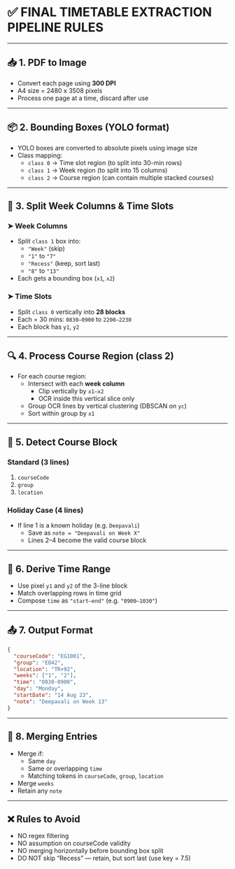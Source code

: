 # ✅ FINAL TIMETABLE EXTRACTION PIPELINE RULES

---

## 📥 1. PDF to Image

- Convert each page using **300 DPI**
- A4 size = 2480 x 3508 pixels
- Process one page at a time, discard after use

---

## 📦 2. Bounding Boxes (YOLO format)

- YOLO boxes are converted to absolute pixels using image size
- Class mapping:
  - `class 0` → Time slot region (to split into 30-min rows)
  - `class 1` → Week region (to split into 15 columns)
  - `class 2` → Course region (can contain multiple stacked courses)

---

## 🧭 3. Split Week Columns & Time Slots

### ➤ Week Columns

- Split `class 1` box into:
  - `"Week"` (skip)
  - `"1"` to `"7"`
  - `"Recess"` (keep, sort last)
  - `"8"` to `"13"`
- Each gets a bounding box (`x1`, `x2`)

### ➤ Time Slots

- Split `class 0` vertically into **28 blocks**
- Each = 30 mins: `0830–0900` to `2200–2230`
- Each block has `y1`, `y2`

---

## 🔍 4. Process Course Region (class 2)

- For each course region:
  - Intersect with each **week column**
    - Clip vertically by `x1–x2`
    - OCR inside this vertical slice only
  - Group OCR lines by vertical clustering (DBSCAN on `yc`)
  - Sort within group by `x1`

---

## 🧱 5. Detect Course Block

### Standard (3 lines)

1. `courseCode`
2. `group`
3. `location`

### Holiday Case (4 lines)

- If line 1 is a known holiday (e.g. `Deepavali`)
  - Save as `note = "Deepavali on Week X"`
  - Lines 2–4 become the valid course block

---

## 🧠 6. Derive Time Range

- Use pixel `y1` and `y2` of the 3-line block
- Match overlapping rows in time grid
- Compose `time` as `"start–end"` (e.g. `"0900–1030"`)

---

## 📤 7. Output Format

```json
{
  "courseCode": "EG1001",
  "group": "E042",
  "location": "TR+92",
  "weeks": ["1", "2"],
  "time": "0830-0900",
  "day": "Monday",
  "startDate": "14 Aug 23",
  "note": "Deepavali on Week 13"
}
```

---

## 🔁 8. Merging Entries

- Merge if:
  - Same `day`
  - Same or overlapping `time`
  - Matching tokens in `courseCode`, `group`, `location`
- Merge `weeks`
- Retain any `note`

---

## ❌ Rules to Avoid

- NO regex filtering
- NO assumption on courseCode validity
- NO merging horizontally before bounding box split
- DO NOT skip “Recess” — retain, but sort last (use key = 7.5)
